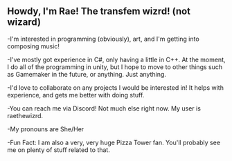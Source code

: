 Howdy, I'm Rae! The transfem wizrd! (not wizard)
-------------------------------------------------------------------------------------------
-I'm interested in programming (obviously), art, and I'm getting into composing music!

-I've mostly got experience in C#, only having a little in C++. At the moment, I do all of the programming in unity,
  but I hope to move to other things such as Gamemaker in the future, or anything. Just anything.
  
-I'd love to collaborate on any projects I would be interested in! It helps with experience, and gets me better with doing stuff.

-You can reach me via Discord! Not much else right now. My user is raethewizrd.

-My pronouns are She/Her


-Fun Fact: I am also a very, very huge Pizza Tower fan. You'll probably see me on plenty of stuff related to that.
